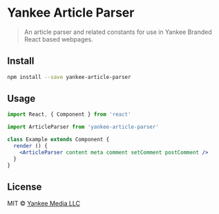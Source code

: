 # Yankee Article Parser

> An article parser and related constants for use in Yankee Branded React based webpages.

## Install

```bash
npm install --save yankee-article-parser
```

## Usage

```jsx
import React, { Component } from 'react'

import ArticleParser from 'yankee-article-parser'

class Example extends Component {
  render () {
    <ArticleParser content meta comment setComment postComment />
  }
}
```

## License

MIT © [Yankee Media LLC](https://github.com/yankee-media)
